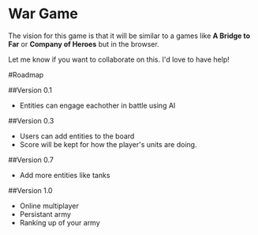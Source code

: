 War Game
=======

The vision for this game is that it will be similar to a games like **A Bridge to Far** or **Company of Heroes** but in the browser. 

Let me know if you want to collaborate on this. I'd love to have help!

#Roadmap

##Version 0.1
* Entities can engage eachother in battle using AI

##Version 0.3
* Users can add entities to the board
* Score will be kept for how the player's units are doing.

##Version 0.7
* Add more entities like tanks

##Version 1.0
* Online multiplayer
* Persistant army
* Ranking up of your army

